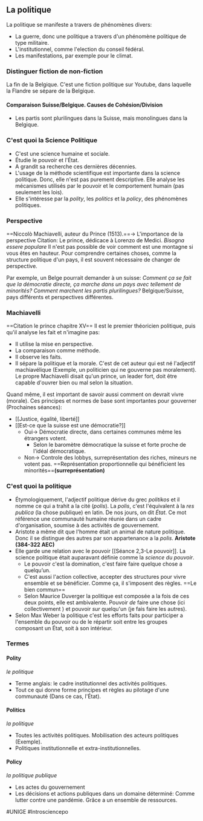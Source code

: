 ## La politique
La politique se manifeste a travers de phénomènes divers:
- La guerre, donc une politique a travers d'un phénomène politique de type militaire.
- L'institutionnel, comme l'election du conseil fédéral.
- Les manifestations, par exemple pour le climat.
### Distinguer fiction de non-fiction
La fin de la Belgique. C'est une fiction politique sur Youtube, dans laquelle la Flandre se sépare de la Belgique.
#### Comparaison Suisse/Belgique. Causes de Cohésion/Division
- Les partis sont plurilingues dans la Suisse, mais monolingues dans la Belgique.
### C'est quoi la Science Politique
- C'est une science humaine et sociale.
- Étudie le pouvoir et l'État.
- A grandit sa recherche ces dernières décennies.
- L'usage de la méthode scientifique est importante dans la science politique. Donc, elle n'est pas purement descriptive. Elle analyse les mécanismes utilisés par le pouvoir et le comportement humain (pas seulement les lois).
- Elle s'intéresse par la *polity*, les *politics* et la *policy*, des phénomènes politiques.
### Perspective
==Niccolò Machiavelli, auteur du Prince (1513).==-> L'importance de la perspective
Citation: Le prince, dédicace à Lorenzo de Medici. *Bisogna essere populare*
Il n'est pas possible de voir comment est une montagne si vous êtes en hauteur. Pour comprendre certaines choses, comme la structure politique d'un pays, il est souvent nécessaire de changer de perspective.

Par exemple, un Belge pourrait demander à un suisse: *Comment ça se fait que la démocratie directe, ça marche dans un pays avec tellement de minorités? Comment marchent les partis plurilingues?* Belgique/Suisse, pays différents et perspectives différentes.
### Machiavelli
==Citation le prince chapitre XV==
Il est le premier théoricien politique, puis qu'il analyse les fait et n'imagine pas:
- Il utilise la mise en perspective.
- La comparaison comme méthode.
- Il observe les faits.
- Il sépare la politique et la morale.
C'est de cet auteur qui est né l'adjectif machiavélique (Exemple, un politicien qui ne gouverne pas moralement). Le propre Machiavelli disait qu'un prince, un leader fort, doit être capable d'ouvrer bien ou mal selon la situation.

Quand même, il est important de savoir aussi comment on devrait vivre (morale). Ces principes et normes de base sont importantes pour gouverner (Prochaines séances):
- [[Justice, égalité, liberté]]
- [[Est-ce que la suisse est une démocratie?]]
	- Oui-> Démocratie directe, dans certaines communes même les étrangers votent.
		- Selon le baromètre démocratique la suisse et forte proche de l'idéal démocratique.
	- Non-> Controle des lobbys, surreprésentation des riches, mineurs ne votent pas. ==Représentation proportionnelle qui bénéficient les minorités==**(surreprésentation)**
### C'est quoi la politique
- Étymologiquement, l'adjectif politique dérive du grec *politikos* et il nomme ce qui a trahit a la cité (*polis*). La *polis*, c'est l'équivalent à la *res publica* (la chose publique) en latin. De nos jours, on dit *État*. Ce mot référence une communauté humaine réunie dans un cadre d'organisation, soumise à des activités de gouvernement.
- Aristote a même dit que l'homme était un animal de nature politique. Donc il se distingue des autres par son appartenance a la *polis*. **Aristote (384-322 AEC)**
- Elle garde une relation avec le pouvoir [[Séance 2,3-Le pouvoir]]. La science politique était auparavant définie comme la *science du pouvoir*.
	- Le pouvoir c'est la domination, c'est faire faire quelque chose a quelqu’un.
	- C'est aussi l'action collective, accepter des structures pour vivre ensemble et se bénéficier. Comme ça, il s'imposent des règles. ==Le bien commun==
	- Selon Maurice Duverger la politique est composée a la fois de ces deux points, elle est ambivalente. Pouvoir *de* faire une chose (ici collectivement ) et pouvoir *sur* quelqu'un (je fais faire les autres).
- Selon Max Weber la politique c'est les efforts faits pour participer a l'ensemble du pouvoir ou de le répartir soit entre les groupes composant un État, soit à son intérieur.
### Termes
#### Polity
*le politique*
- Terme anglais: le cadre institutionnel des activités politiques.
- Tout ce qui donne forme principes et règles au pilotage d'une communauté (Dans ce cas, l'État).
#### Politics
*la politique*
- Toutes les activités politiques. Mobilisation des acteurs politiques (Exemple).
- Politiques institutionnelle et extra-institutionnelles.
#### Policy
*la politique publique*
- Les actes du gouvernement
- Les décisions et actions publiques dans un domaine déterminé: Comme lutter contre une pandémie. Grâce a un ensemble de ressources.

#UNIGE #Introsciencepo 